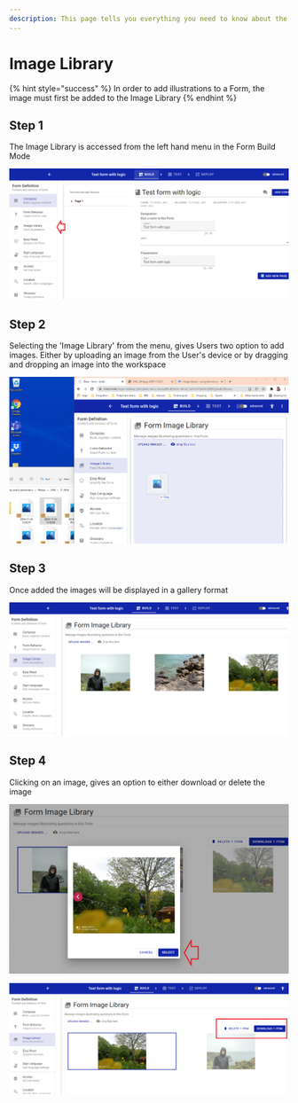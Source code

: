 ```yaml
---
description: This page tells you everything you need to know about the Form Image Library
---
```


# Image Library

{% hint style="success" %}
In order to add illustrations to a Form, the image must first be added to the Image Library
{% endhint %}

## Step 1

The Image Library is accessed from the left hand menu in the Form Build Mode

![](<../../../.gitbook/assets/image (324) (1).png>)

## Step 2

Selecting the 'Image Library' from the menu, gives Users two option to add images. Either by uploading an image from the User's device or by dragging and dropping an image into the workspace

![](<../../../.gitbook/assets/image (335).png>)

## Step 3

Once added the images will be displayed in a gallery format

![](<../../../.gitbook/assets/image (321).png>)

## Step 4

Clicking on an image, gives an option to either download or delete the image

![](<../../../.gitbook/assets/image (313).png>)

![](<../../../.gitbook/assets/image (324).png>)
